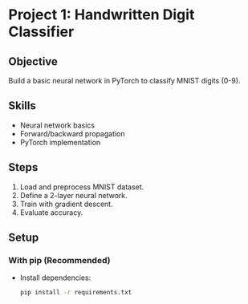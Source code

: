 # Project 1: Handwritten Digit Classifier

## Objective
Build a basic neural network in PyTorch to classify MNIST digits (0-9).

## Skills
- Neural network basics
- Forward/backward propagation
- PyTorch implementation

## Steps
1. Load and preprocess MNIST dataset.
2. Define a 2-layer neural network.
3. Train with gradient descent.
4. Evaluate accuracy.

## Setup
### With pip (Recommended)
- Install dependencies:
  ```bash
  pip install -r requirements.txt